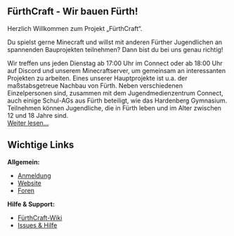 ## FürthCraft - Wir bauen Fürth!
Herzlich Willkommen zum Projekt „FürthCraft“.

Du spielst gerne Minecraft und willst mit anderen Fürther Jugendlichen an spannenden Bauprojekten teilnehmen?
Dann bist du bei uns genau richtig!

Wir treffen uns jeden Dienstag ab 17:00 Uhr im Connect oder ab 18:00 Uhr auf Discord und unserem Minecraftserver, um gemeinsam an interessanten Projekten zu arbeiten.  Eines unserer Hauptprojekte ist  u.a. der maßstabsgetreue Nachbau von Fürth.  Neben verschiedenen Einzelpersonen sind, zusammen mit dem Jugendmedienzentrum Connect, auch einige Schul-AGs  aus Fürth beteiligt, wie das Hardenberg Gymnasium. Teilnehmen können Jugendliche, die in Fürth leben und im Alter zwischen 12 und 18 Jahre sind.  
[Weiter lesen...](https://fuerthcraft.github.io/article)

## Wichtige Links

**Allgemein:**
- [Anmeldung](https://fuerthcraft.github.io/registration)
- [Website](https://fuerthcraft.de)
- [Foren](https://fuerthcraft.github.io/discussions)

**Hilfe & Support:**
- [FürthCraft-Wiki](https://fuerthcraft.github.io/wiki)
- [Issues & Hilfe](https://fuerthcraft.github.io/help)
